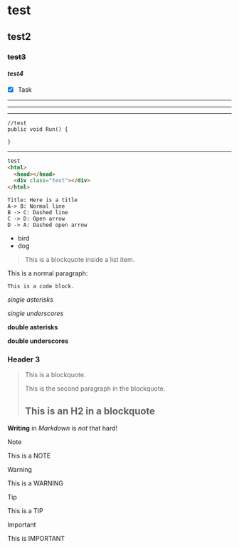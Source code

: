 # test
## test2
### ~~test3~~
#### _test4_

- [x] Task

***
---
* * *
```js:sample
//test
public void Run() {

}
```
---
```html
test
<html>
  <head></head>
  <div class="test"></div>
</html>
```

```sequence
Title: Here is a title
A-> B: Normal line
B -> C: Dashed line
C -> D: Open arrow
D -> A: Dashed open arrow
```

* bird
* dog

> This is a blockquote
> inside a list item.


This is a normal paragraph:

    This is a code block.
    
*single asterisks*

_single underscores_

**double asterisks**

__double underscores__



### Header 3

> This is a blockquote.
> 
> This is the second paragraph in the blockquote.
>
> ## This is an H2 in a blockquote

__Writing__ in _Markdown_ is *not* that hard!

> [!NOTE]
> This is a NOTE

> [!WARNING]
> This is a WARNING

> [!TIP]
> This is a TIP

> [!IMPORTANT]
> This is IMPORTANT

